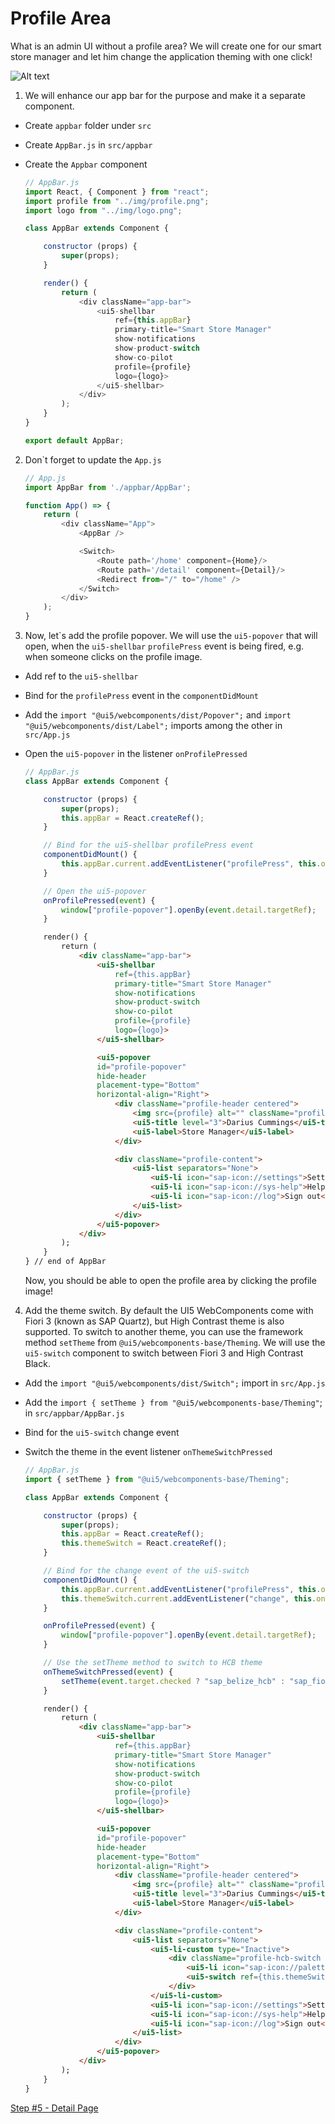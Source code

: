# Profile Area

What is an admin UI without a profile area? We will create one for our smart store manager and let him change the application theming with one click!

![Alt text](./step4.png?raw=true "Profile Area")

1. We will enhance our app bar for the purpose and make it a separate component. 
- Create ```appbar``` folder under ```src```
- Create ```AppBar.js``` in ```src/appbar```
- Create the ```Appbar``` component

	```js
	// AppBar.js
	import React, { Component } from "react";
	import profile from "../img/profile.png";
	import logo from "../img/logo.png";

	class AppBar extends Component {	

		constructor (props) {
			super(props);
		}

		render() {
			return (
				<div className="app-bar">
					<ui5-shellbar
						ref={this.appBar}
						primary-title="Smart Store Manager"
						show-notifications
						show-product-switch
						show-co-pilot
						profile={profile}
						logo={logo}>
					</ui5-shellbar>
				</div>
			);
		}
	}

	export default AppBar;
	```

2. Don`t forget to update the ```App.js```

	```js
	// App.js
	import AppBar from './appbar/AppBar';

	function App() => {
		return (
			<div className="App">
				<AppBar />

				<Switch>
					<Route path='/home' component={Home}/>
					<Route path='/detail' component={Detail}/>
					<Redirect from="/" to="/home" />
				</Switch>
			</div>
		);
	}
	```

3. Now, let`s add the profile popover. We will use the ```ui5-popover``` that will open, when the ```ui5-shellbar``` ```profilePress``` event is being fired, e.g. when someone clicks on the profile image.

- Add ref to the ```ui5-shellbar```
- Bind for the ```profilePress``` event in the ```componentDidMount```
- Add the ```import "@ui5/webcomponents/dist/Popover";``` and ```import "@ui5/webcomponents/dist/Label";``` imports among the other in ```src/App.js```
- Open the ```ui5-popover``` in the listener ```onProfilePressed```

	```js
	// AppBar.js
	class AppBar extends Component {	

		constructor (props) {
			super(props);
			this.appBar = React.createRef();
		}

		// Bind for the ui5-shellbar profilePress event
		componentDidMount() {
			this.appBar.current.addEventListener("profilePress", this.onProfilePressed);
		}

		// Open the ui5-popover
		onProfilePressed(event) {
			window["profile-popover"].openBy(event.detail.targetRef);
		}
	```

	```html
		render() {
			return (
				<div className="app-bar">
					<ui5-shellbar
						ref={this.appBar}
						primary-title="Smart Store Manager"
						show-notifications
						show-product-switch
						show-co-pilot
						profile={profile}
						logo={logo}>
					</ui5-shellbar>

					<ui5-popover
					id="profile-popover"
					hide-header
					placement-type="Bottom"
					horizontal-align="Right">
						<div className="profile-header centered">
							<img src={profile} alt="" className="profile-img"/>
							<ui5-title level="3">Darius Cummings</ui5-title>
							<ui5-label>Store Manager</ui5-label>
						</div>

						<div className="profile-content">
							<ui5-list separators="None">
								<ui5-li icon="sap-icon://settings">Settings</ui5-li>
								<ui5-li icon="sap-icon://sys-help">Help</ui5-li>
								<ui5-li icon="sap-icon://log">Sign out</ui5-li>
							</ui5-list>
						</div>
					</ui5-popover>
				</div>
			);
		}
	} // end of AppBar
	```

	Now, you should be able to open the profile area by clicking the profile image!

4. Add the theme switch. By default the UI5 WebComponents come with Fiori 3 (known as SAP Quartz), but High Contrast theme is also supported. To switch to another theme, you can use the framework method ```setTheme```  from ```@ui5/webcomponents-base/Theming```.
We will use the ```ui5-switch``` component to switch between Fiori 3 and High Contrast Black.

- Add the ```import "@ui5/webcomponents/dist/Switch";``` import in ```src/App.js```
- Add the ```import { setTheme } from "@ui5/webcomponents-base/Theming"```; in ```src/appbar/AppBar.js```
- Bind for the ```ui5-switch``` change event
- Switch the theme in the event listener ```onThemeSwitchPressed```

	```js
	// AppBar.js
	import { setTheme } from "@ui5/webcomponents-base/Theming";

	class AppBar extends Component {	

		constructor (props) {
			super(props);
			this.appBar = React.createRef();
			this.themeSwitch = React.createRef();
		}

		// Bind for the change event of the ui5-switch
		componentDidMount() {
			this.appBar.current.addEventListener("profilePress", this.onProfilePressed);
			this.themeSwitch.current.addEventListener("change", this.onThemeSwitchPressed.bind(this));
		}

		onProfilePressed(event) {
			window["profile-popover"].openBy(event.detail.targetRef);
		}

		// Use the setTheme method to switch to HCB theme
		onThemeSwitchPressed(event) {
			setTheme(event.target.checked ? "sap_belize_hcb" : "sap_fiori_3");
		}
	```


	```html
		render() {
			return (
				<div className="app-bar">
					<ui5-shellbar
						ref={this.appBar}
						primary-title="Smart Store Manager"
						show-notifications
						show-product-switch
						show-co-pilot
						profile={profile}
						logo={logo}>
					</ui5-shellbar>

					<ui5-popover
					id="profile-popover"
					hide-header
					placement-type="Bottom"
					horizontal-align="Right">
						<div className="profile-header centered">
							<img src={profile} alt="" className="profile-img"/>
							<ui5-title level="3">Darius Cummings</ui5-title>
							<ui5-label>Store Manager</ui5-label>
						</div>

						<div className="profile-content">
							<ui5-list separators="None">
								<ui5-li-custom type="Inactive">
									<div className="profile-hcb-switch centered">
										<ui5-li icon="sap-icon://palette" type="Inactive">High Contrast Black</ui5-li>
										<ui5-switch ref={this.themeSwitch}></ui5-switch>
									</div>
								</ui5-li-custom> 
								<ui5-li icon="sap-icon://settings">Settings</ui5-li>
								<ui5-li icon="sap-icon://sys-help">Help</ui5-li>
								<ui5-li icon="sap-icon://log">Sign out</ui5-li>
							</ui5-list>
						</div>
					</ui5-popover>
				</div>
			);
		}
	}
	```

[Step #5 - Detail Page](./Step5_Details.md)
